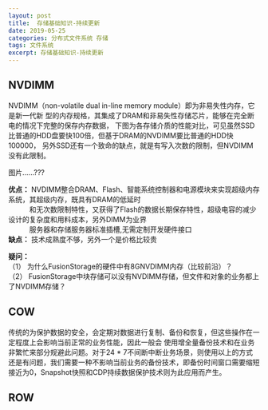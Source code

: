 ```yaml
---
layout: post
title:  存储基础知识-持续更新
date: 2019-05-25
categories: 分布式文件系统 存储
tags: 文件系统
excerpt: 存储基础知识-持续更新
---
```


NVDIMM
------
NVDIMM（non-volatile dual in-line memory module）即为非易失性内存，它是新一代新
型的内存规格，其集成了DRAM和非易失性存储芯片，能够在完全断电的情况下完整的保存内存数据，
下图为各存储介质的性能对比，可见虽然SSD比普通的HDD盘要快100倍，但基于DRAM的NVDIMM要比普通的HDD快100000，
另外SSD还有一个致命的缺点，就是有写入次数的限制，但NVDIMM没有此限制。

图片......???

**优点：** NVDIMM整合DRAM、Flash、智能系统控制器和电源模块来实现超级内存系统，其超级内存，既具有DRAM的低延时     
&emsp;&emsp;&emsp;和无次数限制特性，又获得了Flash的数据长期保存特性，超级电容的减少设计的复杂度和用料成本，另外DIMM为业界    
&emsp;&emsp;&emsp;服务器和存储服务器标准插槽,无需定制开发硬件接口      
**缺点：** 技术成熟度不够，另外一个是价格比较贵      

**疑问：**     
（1） 为什么FusionStorage的硬件中有8GNVDIMM内存（比较前沿）？    
（2） FusionStorage中块存储可以没有NVDIMM存储，但文件和对象的业务都上了NVDIMM存储？    


COW
------
传统的为保护数据的安全，会定期对数据进行复制、备份和恢复，但这些操作在一定程度上会影响当前正常的业务性能，因此一般会
使用增全量备份技术和在业务非繁忙来部分规避此问题。对于24 * 7不间断中断业务场景，则使用以上的方式还是有问题，我们需要一种不影响当前业务的备份技术，即备份时间窗口需要缩短接近为0，Snapshot快照和CDP持续数据保护技术则为此应用而产生。 


ROW
------

